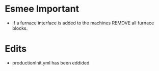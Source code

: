 # Esmee Important
- If a furnace interface is added to the machines REMOVE all furnace blocks.


# Edits
- productionInit.yml has been eddided 